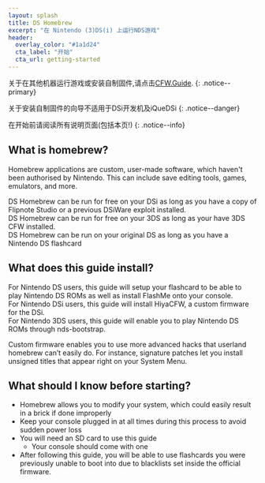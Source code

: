 ```yaml
---
layout: splash
title: DS Homebrew
excerpt: "在 Nintendo (3)DS(i) 上运行NDS游戏"
header:
  overlay_color: "#1a1d24"
  cta_label: "开始"
  cta_url: getting-started
---
```


关于在其他机器运行游戏或安装自制固件,请点击[CFW.Guide](https://cfw.guide).
{: .notice--primary}

关于安装自制固件的向导不适用于DSi开发机及iQueDSi
{: .notice--danger}

在开始前请阅读所有说明页面(包括本页!)
{: .notice--info}
## What is homebrew?

Homebrew applications are custom, user-made software, which haven't been authorised by Nintendo. This can include save editing tools, games, emulators, and more.

DS Homebrew can be run for free on your DSi as long as you have a copy of Flipnote Studio or a previous DSiWare exploit installed.   
DS Homebrew can be run for free on your 3DS as long as your have 3DS CFW installed.      
DS Homebrew can be run on your original DS as long as you have a Nintendo DS flashcard

## What does this guide install?

For Nintendo DS users, this guide will setup your flashcard to be able to play Nintendo DS ROMs as well as install FlashMe onto your console.     
For Nintendo DSi users, this guide will install HiyaCFW, a custom firmware for the DSi.      
For Nintendo 3DS users, this guide will enable you to play Nintendo DS ROMs through nds-bootstrap.

Custom firmware enables you to use more advanced hacks that userland homebrew can’t easily do. For instance, signature patches let you install unsigned titles that appear right on your System Menu.

## What should I know before starting?

- Homebrew allows you to modify your system, which could easily result in a brick if done improperly
- Keep your console plugged in at all times during this process to avoid sudden power loss
- You will need an SD card to use this guide
  - Your console should come with one
- After following this guide, you will be able to use flashcards you were previously unable to boot into due to blacklists set inside the official firmware.
